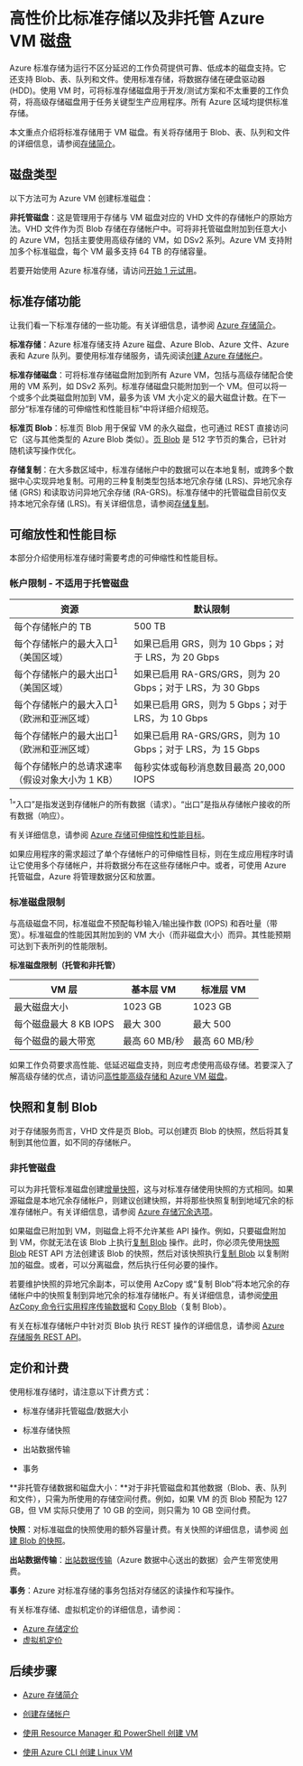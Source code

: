 <properties
    pageTitle="基于 HD 的高性价比标准存储和 Azure VM 磁盘 | Azure"
    description="介绍高性价比标准存储以及非托管和托管 VM 磁盘。"
    services="storage"
    documentationcenter=""
    author="yuemlu"
    manager="aungoo-msft"
    editor="tysonn" />
<tags
    ms.assetid="e2a20625-6224-4187-8401-abadc8f1de91"
    ms.service="storage"
    ms.workload="storage"
    ms.tgt_pltfrm="na"
    ms.devlang="na"
    ms.topic="article"
    ms.date="02/06/2017"
    wacn.date="03/20/2017"
    ms.author="yuemlu" />  


# 高性价比标准存储以及非托管 Azure VM 磁盘

Azure 标准存储为运行不区分延迟的工作负荷提供可靠、低成本的磁盘支持。它还支持 Blob、表、队列和文件。使用标准存储，将数据存储在硬盘驱动器 (HDD)。使用 VM 时，可将标准存储磁盘用于开发/测试方案和不太重要的工作负荷，将高级存储磁盘用于任务关键型生产应用程序。所有 Azure 区域均提供标准存储。

本文重点介绍将标准存储用于 VM 磁盘。有关将存储用于 Blob、表、队列和文件的详细信息，请参阅[存储简介](/documentation/articles/storage-introduction/)。

## 磁盘类型

以下方法可为 Azure VM 创建标准磁盘：

**非托管磁盘**：这是管理用于存储与 VM 磁盘对应的 VHD 文件的存储帐户的原始方法。VHD 文件作为页 Blob 存储在存储帐户中。可将非托管磁盘附加到任意大小的 Azure VM，包括主要使用高级存储的 VM，如 DSv2 系列。Azure VM 支持附加多个标准磁盘，每个 VM 最多支持 64 TB 的存储容量。




若要开始使用 Azure 标准存储，请访问[开始 1 元试用](/pricing/1rmb-trial/)。



## 标准存储功能 

让我们看一下标准存储的一些功能。有关详细信息，请参阅 [Azure 存储简介](/documentation/articles/storage-introduction/)。

**标准存储**：Azure 标准存储支持 Azure 磁盘、Azure Blob、Azure 文件、Azure 表和 Azure 队列。要使用标准存储服务，请先阅读[创建 Azure 存储帐户](/documentation/articles/storage-create-storage-account/#create-a-storage-account)。

**标准存储磁盘**：可将标准存储磁盘附加到所有 Azure VM，包括与高级存储配合使用的 VM 系列，如 DSv2 系列。标准存储磁盘只能附加到一个 VM。但可以将一个或多个此类磁盘附加到 VM，最多为该 VM 大小定义的最大磁盘计数。在下一部分“标准存储的可伸缩性和性能目标”中将详细介绍规范。

**标准页 Blob**：标准页 Blob 用于保留 VM 的永久磁盘，也可通过 REST 直接访问它（这与其他类型的 Azure Blob 类似）。[页 Blob](https://docs.microsoft.com/rest/api/storageservices/fileservices/Understanding-Block-Blobs--Append-Blobs--and-Page-Blobs) 是 512 字节页的集合，已针对随机读写操作优化。

**存储复制**：在大多数区域中，标准存储帐户中的数据可以在本地复制，或跨多个数据中心实现异地复制。可用的三种复制类型包括本地冗余存储 (LRS)、异地冗余存储 (GRS) 和读取访问异地冗余存储 (RA-GRS)。标准存储中的托管磁盘目前仅支持本地冗余存储 (LRS)。有关详细信息，请参阅[存储复制](/documentation/articles/storage-redundancy/)。

## 可缩放性和性能目标

本部分介绍使用标准存储时需要考虑的可伸缩性和性能目标。

### 帐户限制 - 不适用于托管磁盘

| **资源** | **默认限制** |
|--------------|-------------------|
| 每个存储帐户的 TB | 500 TB |
| 每个存储帐户的最大入口<sup>1</sup>（美国区域） | 如果已启用 GRS，则为 10 Gbps；对于 LRS，为 20 Gbps |
| 每个存储帐户的最大出口<sup>1</sup>（美国区域） | 如果已启用 RA-GRS/GRS，则为 20 Gbps；对于 LRS，为 30 Gbps |
| 每个存储帐户的最大入口<sup>1</sup>（欧洲和亚洲区域） | 如果已启用 GRS，则为 5 Gbps；对于 LRS，为 10 Gbps |
| 每个存储帐户的最大出口<sup>1</sup>（欧洲和亚洲区域） | 如果已启用 RA-GRS/GRS，则为 10 Gbps；对于 LRS，为 15 Gbps |
| 每个存储帐户的总请求速率（假设对象大小为 1 KB） | 每秒实体或每秒消息数目最高 20,000 IOPS |

<sup>1</sup>“入口”是指发送到存储帐户的所有数据（请求）。“出口”是指从存储帐户接收的所有数据（响应）。

有关详细信息，请参阅 [Azure 存储可伸缩性和性能目标](/documentation/articles/storage-scalability-targets/)。

如果应用程序的需求超过了单个存储帐户的可伸缩性目标，则在生成应用程序时请让它使用多个存储帐户，并将数据分布在这些存储帐户中。或者，可使用 Azure 托管磁盘，Azure 将管理数据分区和放置。

### 标准磁盘限制

与高级磁盘不同，标准磁盘不预配每秒输入/输出操作数 (IOPS) 和吞吐量（带宽）。标准磁盘的性能因其附加到的 VM 大小（而非磁盘大小）而异。其性能预期可达到下表所列的性能限制。

**标准磁盘限制（托管和非托管）**

| **VM 层** | **基本层 VM** | **标准层 VM** |
|------------------------|-------------------|----------------------|
| 最大磁盘大小 | 1023 GB | 1023 GB |
| 每个磁盘最大 8 KB IOPS | 最大 300 | 最大 500 |
| 每个磁盘的最大带宽 | 最高 60 MB/秒 | 最高 60 MB/秒 |

如果工作负荷要求高性能、低延迟磁盘支持，则应考虑使用高级存储。若要深入了解高级存储的优点，请访问[高性能高级存储和 Azure VM 磁盘](/documentation/articles/storage-premium-storage/)。

## 快照和复制 Blob

对于存储服务而言，VHD 文件是页 Blob。可以创建页 Blob 的快照，然后将其复制到其他位置，如不同的存储帐户。

### 非托管磁盘

可以为非托管标准磁盘创建[增量快照](/documentation/articles/storage-incremental-snapshots/)，这与对标准存储使用快照的方式相同。如果源磁盘是本地冗余存储帐户，则建议创建快照，并将那些快照复制到地域冗余的标准存储帐户。有关详细信息，请参阅 [Azure 存储冗余选项](/documentation/articles/storage-redundancy/)。

如果磁盘已附加到 VM，则磁盘上将不允许某些 API 操作。例如，只要磁盘附加到 VM，你就无法在该 Blob 上执行[复制 Blob](https://docs.microsoft.com/rest/api/storageservices/fileservices/Copy-Blob) 操作。此时，你必须先使用[快照 Blob](https://docs.microsoft.com/rest/api/storageservices/fileservices/Snapshot-Blob) REST API 方法创建该 Blob 的快照，然后对该快照执行[复制 Blob](https://docs.microsoft.com/rest/api/storageservices/fileservices/Copy-Blob) 以复制附加的磁盘。或者，可以分离磁盘，然后执行任何必要的操作。

若要维护快照的异地冗余副本，可以使用 AzCopy 或“复制 Blob”将本地冗余的存储帐户中的快照复制到异地冗余的标准存储帐户。有关详细信息，请参阅[使用 AzCopy 命令行实用程序传输数据](/documentation/articles/storage-use-azcopy/)和 [Copy Blob](https://docs.microsoft.com/rest/api/storageservices/fileservices/Copy-Blob)（复制 Blob）。

有关在标准存储帐户中针对页 Blob 执行 REST 操作的详细信息，请参阅 [Azure 存储服务 REST API](https://docs.microsoft.com/rest/api/storageservices/fileservices/Azure-Storage-Services-REST-API-Reference)。


## 定价和计费

使用标准存储时，请注意以下计费方式：

* 标准存储非托管磁盘/数据大小

* 标准存储快照
* 出站数据传输
* 事务

**非托管存储数据和磁盘大小：**对于非托管磁盘和其他数据（Blob、表、队列和文件），只需为所使用的存储空间付费。例如，如果 VM 的页 Blob 预配为 127 GB，但 VM 实际只使用了 10 GB 的空间，则只需为 10 GB 空间付费。


**快照**：对标准磁盘的快照使用的额外容量计费。有关快照的详细信息，请参阅 [创建 Blob 的快照](https://docs.microsoft.com/rest/api/storageservices/fileservices/Creating-a-Snapshot-of-a-Blob)。

**出站数据传输**：[出站数据传输](/pricing/details/data-transfer/)（Azure 数据中心送出的数据）会产生带宽使用费。

**事务**：Azure 对标准存储的事务包括对存储区的读操作和写操作。

有关标准存储、虚拟机定价的详细信息，请参阅：

* [Azure 存储定价](/pricing/details/storage/)
* [虚拟机定价](/pricing/details/virtual-machines/)


## 后续步骤

* [Azure 存储简介](/documentation/articles/storage-introduction/)

* [创建存储帐户](/documentation/articles/storage-create-storage-account/)



* [使用 Resource Manager 和 PowerShell 创建 VM](/documentation/articles/virtual-machines-windows-ps-create/)

* [使用 Azure CLI 创建 Linux VM](/documentation/articles/virtual-machines-linux-quick-create-cli/)

<!---HONumber=Mooncake_0313_2017-->